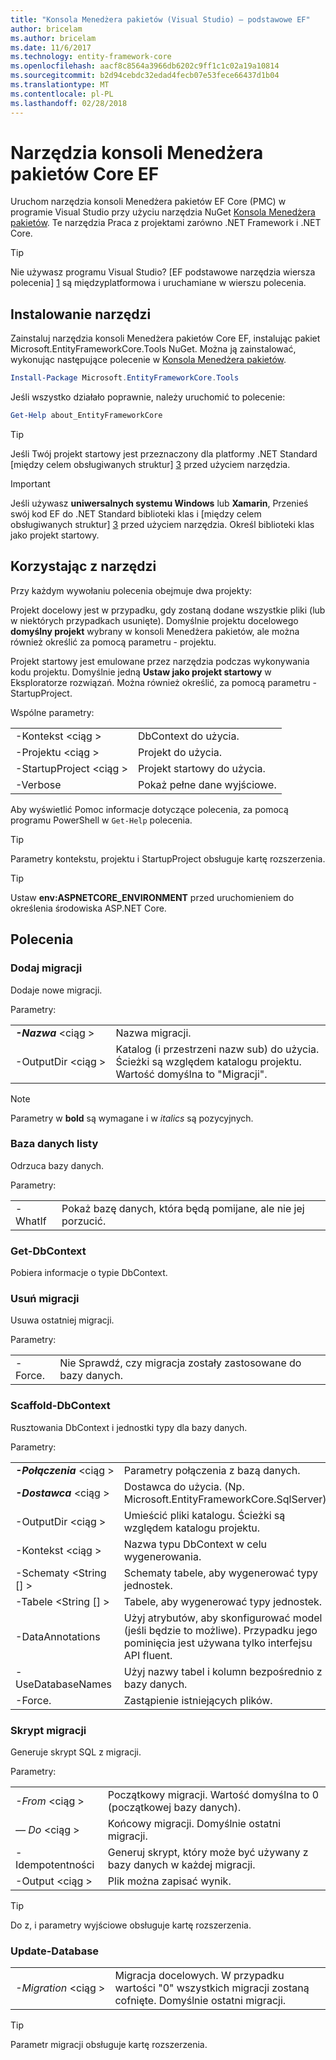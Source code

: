 ```yaml
---
title: "Konsola Menedżera pakietów (Visual Studio) — podstawowe EF"
author: bricelam
ms.author: bricelam
ms.date: 11/6/2017
ms.technology: entity-framework-core
ms.openlocfilehash: aacf8c8564a3966db6202c9ff1c1c02a19a10814
ms.sourcegitcommit: b2d94cebdc32edad4fecb07e53fece66437d1b04
ms.translationtype: MT
ms.contentlocale: pl-PL
ms.lasthandoff: 02/28/2018
---
```

<a name="ef-core-package-manager-console-tools"></a>Narzędzia konsoli Menedżera pakietów Core EF
=====================================
Uruchom narzędzia konsoli Menedżera pakietów EF Core (PMC) w programie Visual Studio przy użyciu narzędzia NuGet [Konsola Menedżera pakietów][2].
Te narzędzia Praca z projektami zarówno .NET Framework i .NET Core.

> [!TIP]
> Nie używasz programu Visual Studio? [EF podstawowe narzędzia wiersza polecenia] [ 1] są międzyplatformowa i uruchamiane w wierszu polecenia.

<a name="installing-the-tools"></a>Instalowanie narzędzi
--------------------
Zainstaluj narzędzia konsoli Menedżera pakietów Core EF, instalując pakiet Microsoft.EntityFrameworkCore.Tools NuGet.
Można ją zainstalować, wykonując następujące polecenie w [Konsola Menedżera pakietów][2].

``` powershell
Install-Package Microsoft.EntityFrameworkCore.Tools
```

Jeśli wszystko działało poprawnie, należy uruchomić to polecenie:

``` powershell
Get-Help about_EntityFrameworkCore
```
> [!TIP]
> Jeśli Twój projekt startowy jest przeznaczony dla platformy .NET Standard [między celem obsługiwanych struktur] [ 3] przed użyciem narzędzia.

> [!IMPORTANT]
> Jeśli używasz **uniwersalnych systemu Windows** lub **Xamarin**, Przenieś swój kod EF do .NET Standard biblioteki klas i [między celem obsługiwanych struktur] [ 3] przed użyciem narzędzia. Określ biblioteki klas jako projekt startowy.

<a name="using-the-tools"></a>Korzystając z narzędzi
---------------
Przy każdym wywołaniu polecenia obejmuje dwa projekty:

Projekt docelowy jest w przypadku, gdy zostaną dodane wszystkie pliki (lub w niektórych przypadkach usunięte). Domyślnie projektu docelowego **domyślny projekt** wybrany w konsoli Menedżera pakietów, ale można również określić za pomocą parametru - projektu.

Projekt startowy jest emulowane przez narzędzia podczas wykonywania kodu projektu. Domyślnie jedną **Ustaw jako projekt startowy** w Eksploratorze rozwiązań. Można również określić, za pomocą parametru - StartupProject.

Wspólne parametry:

|                           |                             |
|:--------------------------|:----------------------------|
| -Kontekst \<ciąg >        | DbContext do użycia.       |
| -Projektu \<ciąg >        | Projekt do użycia.         |
| -StartupProject \<ciąg > | Projekt startowy do użycia. |
| -Verbose                  | Pokaż pełne dane wyjściowe.        |

Aby wyświetlić Pomoc informacje dotyczące polecenia, za pomocą programu PowerShell w `Get-Help` polecenia.

> [!TIP]
> Parametry kontekstu, projektu i StartupProject obsługuje kartę rozszerzenia.

> [!TIP]
> Ustaw **env:ASPNETCORE_ENVIRONMENT** przed uruchomieniem do określenia środowiska ASP.NET Core.

<a name="commands"></a>Polecenia
--------

### <a name="add-migration"></a>Dodaj migracji

Dodaje nowe migracji.

Parametry:

|                                   |                                                                                                                  |
|:----------------------------------|:-----------------------------------------------------------------------------------------------------------------|
| ***-Nazwa*** \<ciąg >             | Nazwa migracji.                                                                                       |
| <nobr>-OutputDir \<ciąg ></nobr> | Katalog (i przestrzeni nazw sub) do użycia. Ścieżki są względem katalogu projektu. Wartość domyślna to "Migracji". |

> [!NOTE]
> Parametry w **bold** są wymagane i w *italics* są pozycyjnych.

### <a name="drop-database"></a>Baza danych listy

Odrzuca bazy danych.

Parametry:

|         |                                                          |
|:--------|:---------------------------------------------------------|
| -WhatIf | Pokaż bazę danych, która będą pomijane, ale nie jej porzucić. |

### <a name="get-dbcontext"></a>Get-DbContext

Pobiera informacje o typie DbContext.

### <a name="remove-migration"></a>Usuń migracji

Usuwa ostatniej migracji.

Parametry:

|        |                                                                       |
|:-------|:----------------------------------------------------------------------|
| -Force. | Nie Sprawdź, czy migracja zostały zastosowane do bazy danych. |

### <a name="scaffold-dbcontext"></a>Scaffold-DbContext

Rusztowania DbContext i jednostki typy dla bazy danych.

Parametry:

|                                          |                                                                                                  |
|:-----------------------------------------|:-------------------------------------------------------------------------------------------------|
| <nobr>***-Połączenia*** \<ciąg ></nobr> | Parametry połączenia z bazą danych.                                                           |
| ***-Dostawca*** \<ciąg >                | Dostawca do użycia. (Np. Microsoft.EntityFrameworkCore.SqlServer)                              |
| -OutputDir \<ciąg >                     | Umieścić pliki katalogu. Ścieżki są względem katalogu projektu.                      |
| -Kontekst \<ciąg >                       | Nazwa typu DbContext w celu wygenerowania.                                                           |
| -Schematy \<String [] >                     | Schematy tabele, aby wygenerować typy jednostek.                                              |
| -Tabele \<String [] >                      | Tabele, aby wygenerować typy jednostek.                                                         |
| -DataAnnotations                         | Użyj atrybutów, aby skonfigurować model (jeśli będzie to możliwe). Przypadku jego pominięcia jest używana tylko interfejsu API fluent. |
| -UseDatabaseNames                        | Użyj nazwy tabel i kolumn bezpośrednio z bazy danych.                                           |
| -Force.                                   | Zastąpienie istniejących plików.                                                                        |

### <a name="script-migration"></a>Skrypt migracji

Generuje skrypt SQL z migracji.

Parametry:

|                   |                                                                    |
|:------------------|:-------------------------------------------------------------------|
| *-From* \<ciąg > | Początkowy migracji. Wartość domyślna to 0 (początkowej bazy danych).      |
| *— Do* \<ciąg >   | Końcowy migracji. Domyślnie ostatni migracji.              |
| -Idempotentności       | Generuj skrypt, który może być używany z bazy danych w każdej migracji. |
| -Output \<ciąg > | Plik można zapisać wynik.                                   |

> [!TIP]
> Do z, i parametry wyjściowe obsługuje kartę rozszerzenia.

### <a name="update-database"></a>Update-Database

|                                     |                                                                                                |
|:------------------------------------|:-----------------------------------------------------------------------------------------------|
| <nobr>*-Migration* \<ciąg ></nobr> | Migracja docelowych. W przypadku wartości "0" wszystkich migracji zostaną cofnięte. Domyślnie ostatni migracji. |

> [!TIP]
> Parametr migracji obsługuje kartę rozszerzenia.


  [1]: dotnet.md
  [2]: https://docs.microsoft.com/nuget/tools/package-manager-console
  [3]: index.md#frameworks
